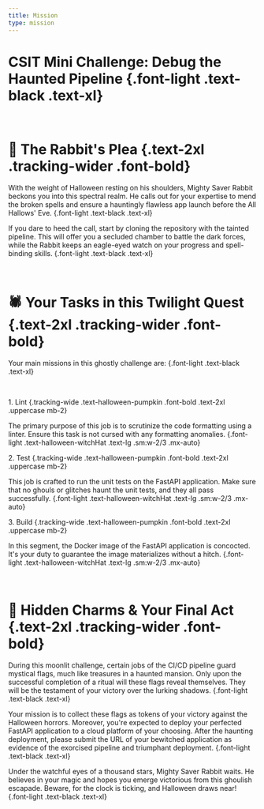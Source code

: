 ```yaml
---
title: Mission
type: mission
---
```


# CSIT Mini Challenge: Debug the Haunted Pipeline {.font-light .text-black .text-xl}

<br/>

# 👻 The Rabbit's Plea {.text-2xl .tracking-wider .font-bold}

With the weight of Halloween resting on his shoulders, Mighty Saver Rabbit beckons you into this spectral realm. He calls out for your expertise to mend the broken spells and ensure a hauntingly flawless app launch before the All Hallows' Eve. {.font-light .text-black .text-xl}

If you dare to heed the call, start by cloning the repository with the tainted pipeline. This will offer you a secluded chamber to battle the dark forces, while the Rabbit keeps an eagle-eyed watch on your progress and spell-binding skills. {.font-light .text-black .text-xl}

<br/>

# 🕷 Your Tasks in this Twilight Quest {.text-2xl .tracking-wider .font-bold}

Your main missions in this ghostly challenge are: {.font-light .text-black .text-xl}

<br/>

&#8291;1. Lint {.tracking-wide .text-halloween-pumpkin .font-bold .text-2xl .uppercase mb-2}

The primary purpose of this job is to scrutinize the code formatting using a linter. Ensure this task is not cursed with any formatting anomalies. {.font-light .text-halloween-witchHat .text-lg .sm:w-2/3 .mx-auto}

&#8291;2. Test {.tracking-wide .text-halloween-pumpkin .font-bold .text-2xl .uppercase mb-2}

This job is crafted to run the unit tests on the FastAPI application. Make sure that no ghouls or glitches haunt the unit tests, and they all pass successfully. {.font-light .text-halloween-witchHat .text-lg .sm:w-2/3 .mx-auto}

&#8291;3. Build {.tracking-wide .text-halloween-pumpkin .font-bold .text-2xl .uppercase mb-2}

In this segment, the Docker image of the FastAPI application is concocted. It's your duty to guarantee the image materializes without a hitch. {.font-light .text-halloween-witchHat .text-lg .sm:w-2/3 .mx-auto}

<br/>

# 🦉 Hidden Charms & Your Final Act {.text-2xl .tracking-wider .font-bold}

During this moonlit challenge, certain jobs of the CI/CD pipeline guard mystical flags, much like treasures in a haunted mansion. Only upon the successful completion of a ritual will these flags reveal themselves. They will be the testament of your victory over the lurking shadows. {.font-light .text-black .text-xl}

Your mission is to collect these flags as tokens of your victory against the Halloween horrors. Moreover, you're expected to deploy your perfected FastAPI application to a cloud platform of your choosing. After the haunting deployment, please submit the URL of your bewitched application as evidence of the exorcised pipeline and triumphant deployment. {.font-light .text-black .text-xl}

Under the watchful eyes of a thousand stars, Mighty Saver Rabbit waits. He believes in your magic and hopes you emerge victorious from this ghoulish escapade. Beware, for the clock is ticking, and Halloween draws near! {.font-light .text-black .text-xl}
